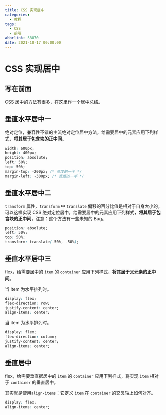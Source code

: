 ```yaml
---
title: CSS 实现居中
categories:
  - 教程
tags:
  - CSS
  - 前端
abbrlink: 58870
date: 2021-10-17 00:00:00
---
```


# CSS 实现居中

## 写在前面

CSS 居中的方法有很多，在这里作一个居中总结。

## 垂直水平居中一

绝对定位，兼容性不错的主流绝对定位居中方法，给需要居中的元素应用下列样式，**将其居于包含块的正中间**。

```css
width: 600px;
height: 400px;
position: absolute;
left: 50%;
top: 50%;
margin-top: -200px; /* 高度的一半 */
margin-left: -300px; /* 宽度的一半 */
```

## 垂直水平居中二

`transform` 属性，`transform` 中 `translate` 偏移的百分比值是相对于自身大小的，可以这样实现 CSS 绝对定位居中，给需要居中的元素应用下列样式，**将其居于包含块的正中间**，注意：这个方法有一些未知的 Bug。

```css
position: absolute;
left: 50%;
top: 50%;
transform: translate(-50%, -50%);
```

## 垂直水平居中三

flex，给需要居中的 `item` 的 `container` 应用下列样式，**将其居于父元素的正中间**。

当 item 为水平排列时。

```css
display: flex;
flex-direction: row;
justify-content: center;
align-items: center;
```

当 item 为水平排列时。

```css
display: flex;
flex-direction: column;
justify-content: center;
align-items: center;
```

## 垂直居中

flex，给需要垂直据居中的 `item` 的 `container` 应用下列样式，将实现 `item` 相对于 `container` 的垂直居中。

其实就是使用`align-items`：它定义 `item` 在 `container` 的交叉轴上如何对齐。

```css
display: flex;
align-items: center;
```
